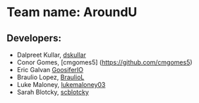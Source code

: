# Team name: AroundU

##  Developers:
- Dalpreet Kullar, [dskullar](https://github.com/dskullar)
- Conor Gomes, [cmgomes5] (https://github.com/cmgomes5)
- Eric Galvan [GoosiferIO](https://github.com/GoosiferIO)
- Braulio Lopez, [BraulioL](https://github.com/BraulioL)
- Luke Maloney, [lukemaloney03](https://github.com/lukemaloney03)
- Sarah Blotcky, [scblotcky](https://github.com/scblotcky)